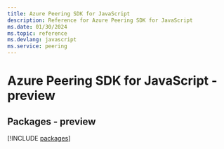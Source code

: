 ```yaml
---
title: Azure Peering SDK for JavaScript
description: Reference for Azure Peering SDK for JavaScript
ms.date: 01/30/2024
ms.topic: reference
ms.devlang: javascript
ms.service: peering
---
```

# Azure Peering SDK for JavaScript - preview
## Packages - preview
[!INCLUDE [packages](peering-index.md)]